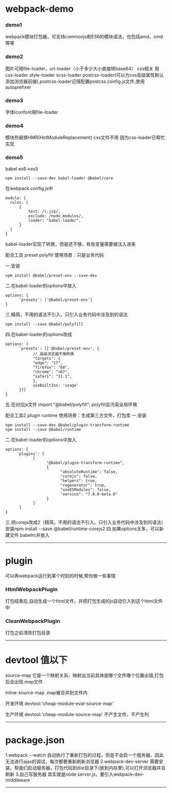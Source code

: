 # webpack-demo

### demo1 
webpack模块打包器，可支持commonjs和ES6的模块语法，也包括amd，cmd等等

### demo2 
图片可用file-loader，url-loader（小于多少大小直接转base64）
css相关 用css-loader style-loader scss-loader postcss-loader(可以为css高级属性默认添加浏览器前缀),postcss-loader记得配置postcss.config.js文件,使用autoprefixer

### demo3 
字体iconfont用file-loader

### demo4 
模块热替换HMR(HotModuleReplacement)
css文件不用 因为css-loader已帮忙实现

### demo5
babel es6->es5
```
npm install --save-dev babel-loader @babel/core
```
在webpack.config.js中
```
module: {
  rules: [
      { 
          test: /\.js$/, 
          exclude: /node_modules/, 
          loader: "babel-loader",  
      }
  ]
}
```
babel-loader实现了转换，但是还不够，有些变量需要被注入进来

配合工具 preset polyfill 使用场景：只是业务代码

一.安装
```
npm install @babel/preset-env --save-dev
```
二.在babel-loader的options中放入
```
options: {
      'presets': ['@babel/preset-env']
}
```
三.精简，不用的语法不引入，只引入业务代码中涉及到的语法
```
npm install --save @babel/polyfill 
```
四.在babel-loader的options改成
```
options: {
      'presets': [['@babel/preset-env', {
            // 高级浏览器不用转换
            "targets": {
            "edge": "17",
            "firefox": "60",
            "chrome": ">67",
            "safari": "11.1",
            }, 
            useBuiltIns: 'usage'
      }]]
}
```
五.在对应js文件
import "@babel/polyfill";
polyfill会污染全局环境

配合工具2 plugin runtime 使用场景：生成第三方文件，打包库
一.安装
```
npm install --save-dev @babel/plugin-transform-runtime
npm install --save @babel/runtime
```
二.在babel-loader的options中放入
```
options: {
     'plugins': [
            [
                  "@babel/plugin-transform-runtime",
                  {
                        "absoluteRuntime": false,
                        "corejs": false,
                        "helpers": true,
                        "regenerator": true,
                        "useESModules": false,
                        "version": "7.0.0-beta.0"
                  }
            ]
      ]
}
```
三.把corejs改成2（精简，不用的语法不引入，只引入业务代码中涉及到的语法）
安装npm install --save @babel/runtime-corejs2
四.如果options太多，可以新建文件.babelrc并放入

***

# plugin 
可以再webpack运行到某个时刻的时候,帮你做一些事情
### HtmlWebpackPlugin 
打包结束后,自动生成一个html文件，并把打包生成的js自动引入到这个html文件中
### CleanWebpackPlugin 
打包之前清除打包目录
***

# devtool 值以下
source-map 它是一个映射关系，映射出当前具体是哪个文件哪个位置出错,打包后会出现.map文件

inline-source-map .map被合并到文件内

开发环境 devtool:'cheap-module-eval-source-map'

生产环境 devtool:'cheap-module-source-map' 不产生文件，不产生列
***

# package.json
1.webpack --watch 
自动执行了重新打包的过程，但是不会启一个服务器，因此无法进行ajax的调试，每次都要重新刷新浏览器
2.webpack-dev-server 需要安装，帮我们启动服务器，打包代码到dist目录下(放到内存里),可以打开浏览器并且刷新
3.自己写服务器 其实就是node server.js，要引入webpack-dev-middleware
***